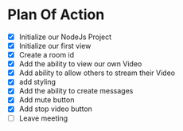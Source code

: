 # Plan Of Action

- [x] Initialize our NodeJs Project
- [x] Initialize our first view
- [x] Create a room id
- [x] Add the ability to view our own Video
- [x] Add ability to allow others to stream their Video
- [x] add styling
- [x] Add the ability to create messages
- [x] Add mute button
- [x] Add stop video button
- [ ] Leave meeting
